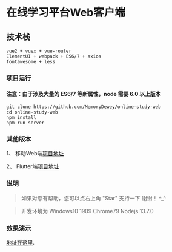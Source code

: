 # 在线学习平台Web客户端

## 技术栈
```
vue2 + vuex + vue-router
ElementUI + webpack + ES6/7 + axios
fontawesome + less
```

### 项目运行
#### 注意：由于涉及大量的 ES6/7 等新属性，node 需要 6.0 以上版本
```
git clone https://github.com/MemoryDewey/online-study-web
cd online-study-web
npm install
npm run server
```

### 其他版本

1、 移动Web端[项目地址](https://github.com/MemoryDewey/online-study-mobile-web)

2、 Flutter端[项目地址](https://github.com/MemoryDewey/flutter_online_learning)

### 说明
> 如果对您有帮助，您可以点右上角 "Star" 支持一下 谢谢！ ^_^

> 开发环境为 Windows10 1909 Chrome79 Nodejs 13.7.0 
### 效果演示
[地址在这里](http://47.102.97.205).
